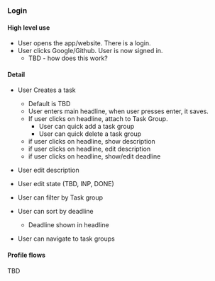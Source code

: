 ### Login

#### High level use

- User opens the app/website. There is a login.
- User clicks Google/Github. User is now signed in.
  - TBD - how does this work?


#### Detail

- User Creates a task
  - Default is TBD
  - User enters main headline, when user presses enter, it saves.
  - If user clicks on headline, attach to Task Group.
    - User can quick add a task group
    - User can quick delete a task group
  - if user clicks on headline, show description
  - if user clicks on headline, edit description
  - if user clicks on headline, show/edit deadline
- User edit description
- User edit state (TBD, INP, DONE)

- User can filter by Task group
- User can sort by deadline
  - Deadline shown in headline
- User can navigate to task groups


#### Profile flows

TBD

